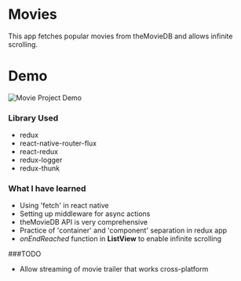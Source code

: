 # Movies

This app fetches popular movies from theMovieDB and allows infinite scrolling.

# Demo
![Movie Project Demo](https://github.com/shawnpanda/2016-Summer-Of-React-Native/blob/master/Project%2002%20-%20Movies/movie-demo.gif)


### Library Used
* redux
* react-native-router-flux
* react-redux
* redux-logger
* redux-thunk

### What I have learned

* Using 'fetch' in react native
* Setting up middleware for async actions
* theMovieDB API is very comprehensive
* Practice of 'container' and 'component' separation in redux app
* *onEndReached* function in **ListView** to enable infinite scrolling



###TODO

- Allow streaming of movie trailer that works cross-platform